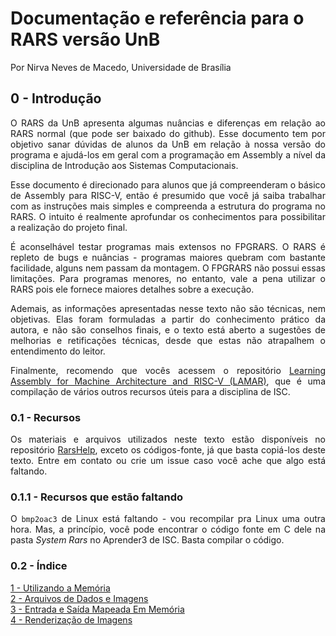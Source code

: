 # Documentação e referência para o RARS versão UnB
Por Nirva Neves de Macedo, Universidade de Brasília
## **0 - Introdução**
<div style="text-align: justify">
O RARS da UnB apresenta algumas nuâncias e diferenças em relação ao RARS normal (que pode ser baixado do github). Esse documento tem por objetivo sanar dúvidas de alunos da UnB em relação à nossa versão do programa e ajudá-los em geral com a programação em Assembly a nível da disciplina de Introdução aos Sistemas Computacionais.

Esse documento é direcionado para alunos que já compreenderam o básico de Assembly para RISC-V, então é presumido que você já saiba trabalhar com as instruções mais simples e compreenda a estrutura do programa no RARS. O intuito é realmente aprofundar os conhecimentos para possibilitar a realização do projeto final.

É aconselhável testar programas mais extensos no FPGRARS. O RARS é repleto de bugs e nuâncias - programas maiores quebram com bastante facilidade, alguns nem passam da montagem. O FPGRARS não possui essas limitações. Para programas menores, no entanto, vale a pena utilizar o RARS pois ele fornece maiores detalhes sobre a execução.

Ademais, as informações apresentadas nesse texto não são técnicas, nem objetivas. Elas foram formuladas a partir do conhecimento prático da autora, e não são conselhos finais, e o texto está aberto a sugestões de melhorias e retificações técnicas, desde que estas não atrapalhem o entendimento do leitor.

Finalmente, recomendo que vocês acessem o repositório <a href="https://github.com/victorlisboa/LAMAR">Learning Assembly for Machine Architecture and RISC-V (LAMAR)</a>, que é uma compilação de vários outros recursos úteis para  a disciplina de ISC.

### **0.1 - Recursos**

Os materiais e arquivos utilizados neste texto estão disponíveis no repositório <a href="https://github.com/NirvaCx/RarsHelp">RarsHelp</a>, exceto os códigos-fonte, já que basta copiá-los deste texto. Entre em contato ou crie um issue caso você ache que algo está faltando.

### **0.1.1 - Recursos que estão faltando**

O `bmp2oac3` de Linux está faltando - vou recompilar pra Linux uma outra hora. Mas, a princípio, você pode encontrar o código fonte em C dele na pasta *System Rars* no Aprender3 de ISC. Basta compilar o código.

### **0.2 - Índice**

<a href="./Chapters/1 - Memory.html">1 - Utilizando a Memória</a><br>
<a href="./Chapters/2 - Data.html">2 - Arquivos de Dados e Imagens</a><br>
<a href="./Chapters/3 - MMIO.html">3 - Entrada e Saída Mapeada Em Memória</a><br>
<a href="./Chapters/4 - Render.html">4 - Renderização de Imagens</a><br>

</div>
